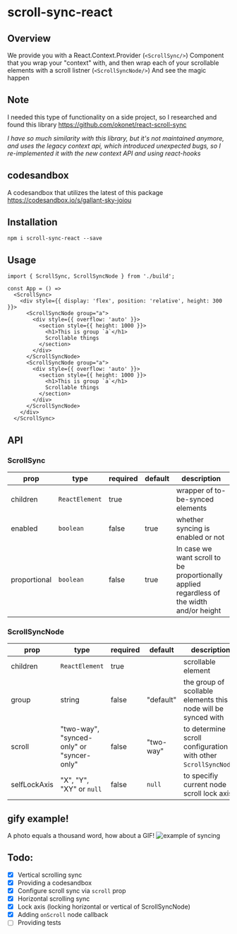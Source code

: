# scroll-sync-react

## Overview

We provide you with a React.Context.Provider (`<ScrollSync/>`) Component that you wrap your "context" with, and then wrap each of your scrollable elements with a scroll listner (`<ScrollSyncNode/>`)
And see the magic happen

## Note

I needed this type of functionality on a side project, so I researched and found this library https://github.com/okonet/react-scroll-sync

_I have so much similarity with this library, but it's not maintained anymore, and uses the legacy context api, which introduced unexpected bugs, so I re-implemented it with the new context API and using react-hooks_

## codesandbox

A codesandbox that utilizes the latest of this package
https://codesandbox.io/s/gallant-sky-joiou

## Installation

```
npm i scroll-sync-react --save
```

## Usage

```
import { ScrollSync, ScrollSyncNode } from './build';

const App = () =>
  <ScrollSync>
    <div style={{ display: 'flex', position: 'relative', height: 300 }}>
      <ScrollSyncNode group="a">
        <div style={{ overflow: 'auto' }}>
          <section style={{ height: 1000 }}>
            <h1>This is group `a`</h1>
            Scrollable things
          </section>
        </div>
      </ScrollSyncNode>
      <ScrollSyncNode group="a">
        <div style={{ overflow: 'auto' }}>
          <section style={{ height: 1000 }}>
            <h1>This is group `a`</h1>
            Scrollable things
          </section>
        </div>
      </ScrollSyncNode>
    </div>
  </ScrollSync>
```

## API

### ScrollSync

| prop         | type           | required | default | description                                                                               |
| ------------ | -------------- | -------- | ------- | ----------------------------------------------------------------------------------------- |
| children     | `ReactElement` | true     |         | wrapper of to-be-synced elements                                                          |
| enabled      | `boolean`      | false    | true    | whether syncing is enabled or not                                                         |
| proportional | `boolean`      | false    | true    | In case we want scroll to be proportionally applied regardless of the width and/or height |

### ScrollSyncNode

| prop         | type                                      | required | default   | description                                                    |
| ------------ | ----------------------------------------- | -------- | --------- | -------------------------------------------------------------- |
| children     | `ReactElement`                            | true     |           | scrollable element                                             |
| group        | string                                    | false    | "default" | the group of scollable elements this node will be synced with  |
| scroll       | "two-way", "synced-only" or "syncer-only" | false    | "two-way" | to determine scroll configuration with other `ScrollSyncNode`s |
| selfLockAxis | "X", "Y", "XY" or `null`                  | false    | `null`    | to specifiy current node scroll lock axis                      |

## gify example!

A photo equals a thousand word, how about a GIF!
![example of syncing](example.gif)

## Todo:

- [x] Vertical scrolling sync
- [x] Providing a codesandbox
- [x] Configure scroll sync via `scroll` prop
- [x] Horizontal scrolling sync
- [x] Lock axis (locking horizontal or vertical of ScrollSyncNode)
- [x] Adding `onScroll` node callback
- [ ] Providing tests
